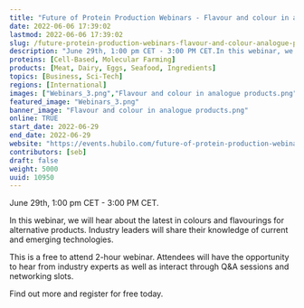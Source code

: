 ```yaml
---
title: "Future of Protein Production Webinars - Flavour and colour in analogue products"
date: 2022-06-06 17:39:02
lastmod: 2022-06-06 17:39:02
slug: /future-protein-production-webinars-flavour-and-colour-analogue-products
description: "June 29th, 1:00 pm CET - 3:00 PM CET.In this webinar, we will hear about the latest in colours and flavourings for alternative products. Industry leaders will share their knowledge of current and emerging technologies.This is a free to attend 2-hour webinar. Attendees will have the opportunity to hear from industry experts as well as interact through Q&A sessions and networking slots.Find out more and register for free today."
proteins: [Cell-Based, Molecular Farming]
products: [Meat, Dairy, Eggs, Seafood, Ingredients]
topics: [Business, Sci-Tech]
regions: [International]
images: ["Webinars_3.png","Flavour and colour in analogue products.png"]
featured_image: "Webinars_3.png"
banner_image: "Flavour and colour in analogue products.png"
online: TRUE
start_date: 2022-06-29
end_date: 2022-06-29
website: "https://events.hubilo.com/future-of-protein-production-webinar-series-june/register"
contributors: [seb]
draft: false
weight: 5000
uuid: 10950
---
```

<p>June 29th, 1:00 pm CET - 3:00 PM CET.</p>
<p>In this webinar, we will hear about the latest in colours and flavourings for alternative products. Industry leaders will share their knowledge of current and emerging technologies.</p>
<p>This is a free to attend 2-hour webinar. Attendees will have the opportunity to hear from industry experts as well as interact through Q&A sessions and networking slots.</p>
<p>Find out more and register for free today.</p>
